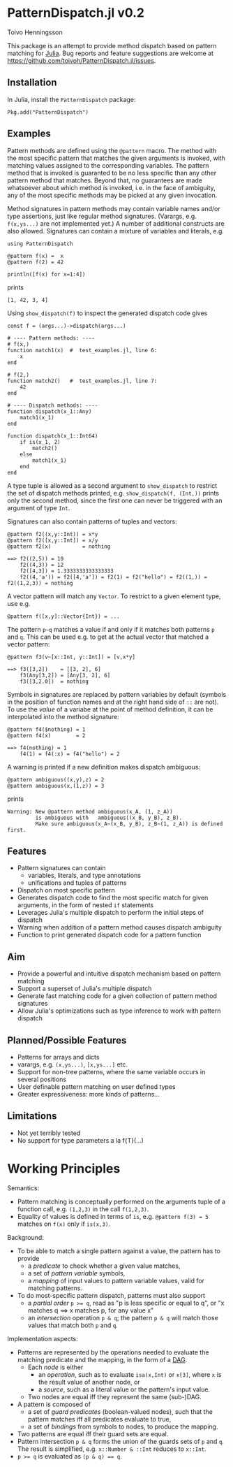 PatternDispatch.jl v0.2
=======================
Toivo Henningsson

This package is an attempt to provide method dispatch based on pattern matching for [Julia](julialang.org).
Bug reports and feature suggestions are welcome at
https://github.com/toivoh/PatternDispatch.jl/issues.

Installation
------------
In Julia, install the `PatternDispatch` package:

    Pkg.add("PatternDispatch")

Examples
--------
Pattern methods are defined using the `@pattern` macro. The method with the most specific pattern that matches the given arguments is invoked,
with matching values assigned to the corresponding variables.
The pattern method that is invoked is guaranted to be no less specific than
any other pattern method that matches.
Beyond that, no guarantees are made whatsoever about which method is invoked,
i.e. in the face of ambiguity, any of the most specific methods may be picked
at any given invocation.

Method signatures in pattern methods may contain variable names and/or
type assertions, just like regular method signatures.
(Varargs, e.g. `f(x,ys...)` are not implemented yet.)
A number of additional constructs are also allowed.
Signatures can contain a mixture of variables and literals, e.g.

    using PatternDispatch

    @pattern f(x) =  x
    @pattern f(2) = 42

    println([f(x) for x=1:4])

prints

    [1, 42, 3, 4]

Using `show_dispatch(f)` to inspect the generated dispatch code gives

    const f = (args...)->dispatch(args...)

    # ---- Pattern methods: ----
    # f(x,)
    function match1(x)	#  test_examples.jl, line 6:
        x
    end

    # f(2,)
    function match2()	#  test_examples.jl, line 7:
        42
    end

    # ---- Dispatch methods: ----
    function dispatch(x_1::Any)
        match1(x_1)
    end

    function dispatch(x_1::Int64)
        if is(x_1, 2)
            match2()
        else
            match1(x_1)
        end
    end

A type tuple is allowed as a second argument to `show_dispatch` to restrict
the set of dispatch methods printed,
e.g. `show_dispatch(f, (Int,))` prints only the second method, since the first
one can never be triggered with an argument of type `Int`.

Signatures can also contain patterns of tuples and vectors:

    @pattern f2((x,y::Int)) = x*y
    @pattern f2([x,y::Int]) = x/y
    @pattern f2(x)          = nothing

    ==> f2((2,5)) = 10
        f2((4,3)) = 12
        f2([4,3]) = 1.3333333333333333
        f2((4,'a')) = f2([4,'a']) = f2(1) = f2("hello") = f2((1,)) = f2((1,2,3)) = nothing

A vector pattern will match any `Vector`. To restrict to a given
element type, use e.g.

    @pattern f([x,y]::Vector{Int}) = ...

The pattern `p~q` matches a value if and only if
it matches both patterns `p` and `q`.
This can be used e.g. to get at the actual vector that matched a vector pattern:

    @pattern f3(v~[x::Int, y::Int]) = [v,x*y]

    ==> f3([3,2])    = [[3, 2], 6]
        f3(Any[3,2]) = [Any[3, 2], 6]
        f3([3,2.0])  = nothing

Symbols in signatures are replaced by pattern variables by default
(symbols in the position of function names and at the right hand side of `::`
are not). To use the _value_ of a variabe at the point of method definition,
it can be interpolated into the method signature:

    @pattern f4($nothing) = 1
    @pattern f4(x)        = 2

    ==> f4(nothing) = 1
        f4(1) = f4(:x) = f4("hello") = 2

A warning is printed if a new definition makes dispatch ambiguous:

    @pattern ambiguous((x,y),z) = 2
    @pattern ambiguous(x,(1,z)) = 3

prints

    Warning: New @pattern method ambiguous(x_A, (1, z_A))
             is ambiguous with   ambiguous((x_B, y_B), z_B).
             Make sure ambiguous(x_A~(x_B, y_B), z_B~(1, z_A)) is defined first.

Features
--------
 * Pattern signatures can contain
   * variables, literals, and type annotations
   * unifications and tuples of patterns
 * Dispatch on most specific pattern
 * Generates dispatch code to find the most specific match for given arguments,
   in the form of nested `if` statements
 * Leverages Julia's multiple dispatch to perform the initial steps of
   dispatch
 * Warning when addition of a pattern method causes dispatch ambiguity
 * Function to print generated dispatch code for a pattern function

Aim
---
 * Provide a powerful and intuitive dispatch mechanism based on pattern
   matching
 * Support a superset of Julia's multiple dispatch
 * Generate fast matching code for a given collection of pattern method
   signatures
 * Allow Julia's optimizations such as type inference to work with pattern
   dispatch

Planned/Possible Features
-------------------------
 * Patterns for arrays and dicts
 * varargs, e.g. `(x,ys...)`, `[x,ys...]` etc.
 * Support for non-tree patterns, where the same variable occurs in several positions
 * User definable pattern matching on user defined types
 * Greater expressiveness: more kinds of patterns...

Limitations
-----------
 * Not yet terribly tested
 * No support for type parameters a la f{T}(...)

Working Principles
==================
Semantics:
 * Pattern matching is conceptually performed on the arguments
   tuple of a function call, e.g. `(1,2,3)` in the call `f(1,2,3)`.
 * Equality of values is defined in terms of `is`,
   e.g. `@pattern f(3) = 5` matches on `f(x)` only if `is(x,3)`.

Background:
 * To be able to match a single pattern against a value,
   the pattern has to provide
   * a _predicate_ to check whether a given value matches,
   * a set of _pattern variable_ symbols,
   * a _mapping_ of input values to pattern variable values, valid for matching patterns.
 * To do most-specific pattern dispatch, patterns must also support
   * a _partial order_ `p >= q`,
     read as "p is less specific or equal to q", or
     "x matches q ==> x matches p, for any value x"
   * an _intersection_ operation `p & q`;
     the pattern `p & q` will match those values that match both `p` and `q`.

Implementation aspects:
 * Patterns are represented by
   the operations needed to evaluate the matching predicate
   and the mapping, in the form of a
   [DAG](http://en.wikipedia.org/wiki/Directed_acyclic_graph).
   * Each _node_ is either
     * an _operation_, such as to evaluate `isa(x,Int)` or `x[3]`,
       where `x` is the result value of another node, or
     * a _source_, such as a literal value or the pattern's input value.
   * Two nodes are equal iff they represent the same (sub-)DAG.
 * A pattern is composed of
   * a set of _guard predicates_ (boolean-valued nodes),
     such that the pattern matches iff all predicates evaluate to true,
   * a set of _bindings_ from symbols to nodes, to produce the mapping.
 * Two patterns are equal iff their guard sets are equal.
 * Pattern intersection `p & q` forms the union of the guards sets
   of `p` and `q`. The result is simplified, e.g.
   `x::Number & ::Int` reduces to `x::Int`.
 * `p >= q` is evaluated as `(p & q) == q`.
